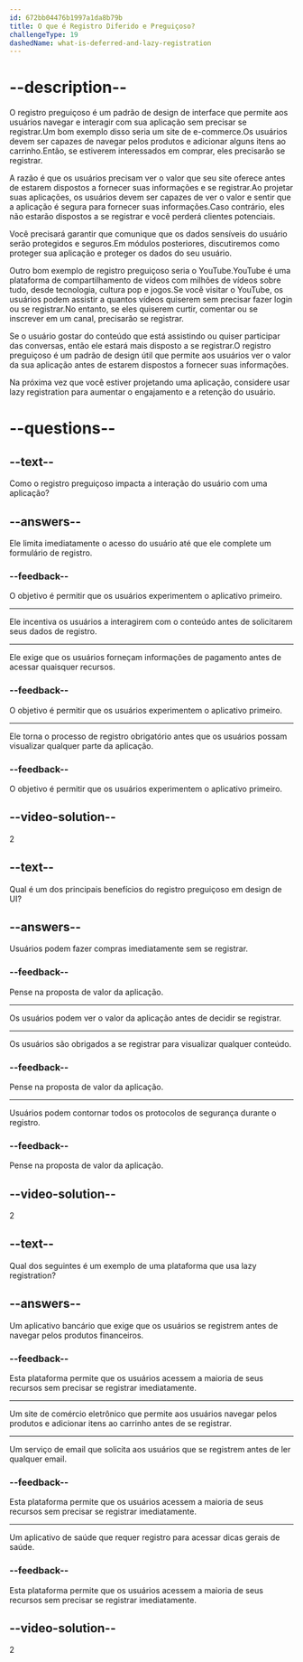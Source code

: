 ```yaml
---
id: 672bb04476b1997a1da8b79b
title: O que é Registro Diferido e Preguiçoso?
challengeType: 19
dashedName: what-is-deferred-and-lazy-registration
---
```


# --description--

O registro preguiçoso é um padrão de design de interface que permite aos usuários navegar e interagir com sua aplicação sem precisar se registrar.Um bom exemplo disso seria um site de e-commerce.Os usuários devem ser capazes de navegar pelos produtos e adicionar alguns itens ao carrinho.Então, se estiverem interessados em comprar, eles precisarão se registrar.

A razão é que os usuários precisam ver o valor que seu site oferece antes de estarem dispostos a fornecer suas informações e se registrar.Ao projetar suas aplicações, os usuários devem ser capazes de ver o valor e sentir que a aplicação é segura para fornecer suas informações.Caso contrário, eles não estarão dispostos a se registrar e você perderá clientes potenciais.

Você precisará garantir que comunique que os dados sensíveis do usuário serão protegidos e seguros.Em módulos posteriores, discutiremos como proteger sua aplicação e proteger os dados do seu usuário.

Outro bom exemplo de registro preguiçoso seria o YouTube.YouTube é uma plataforma de compartilhamento de vídeos com milhões de vídeos sobre tudo, desde tecnologia, cultura pop e jogos.Se você visitar o YouTube, os usuários podem assistir a quantos vídeos quiserem sem precisar fazer login ou se registrar.No entanto, se eles quiserem curtir, comentar ou se inscrever em um canal, precisarão se registrar.

Se o usuário gostar do conteúdo que está assistindo ou quiser participar das conversas, então ele estará mais disposto a se registrar.O registro preguiçoso é um padrão de design útil que permite aos usuários ver o valor da sua aplicação antes de estarem dispostos a fornecer suas informações.

Na próxima vez que você estiver projetando uma aplicação, considere usar lazy registration para aumentar o engajamento e a retenção do usuário.

# --questions--

## --text--

Como o registro preguiçoso impacta a interação do usuário com uma aplicação?

## --answers--

Ele limita imediatamente o acesso do usuário até que ele complete um formulário de registro.

### --feedback--

O objetivo é permitir que os usuários experimentem o aplicativo primeiro.

---

Ele incentiva os usuários a interagirem com o conteúdo antes de solicitarem seus dados de registro.

---

Ele exige que os usuários forneçam informações de pagamento antes de acessar quaisquer recursos.

### --feedback--

O objetivo é permitir que os usuários experimentem o aplicativo primeiro.

---

Ele torna o processo de registro obrigatório antes que os usuários possam visualizar qualquer parte da aplicação.

### --feedback--

O objetivo é permitir que os usuários experimentem o aplicativo primeiro.

## --video-solution--

2

## --text--

Qual é um dos principais benefícios do registro preguiçoso em design de UI?

## --answers--

Usuários podem fazer compras imediatamente sem se registrar.

### --feedback--

Pense na proposta de valor da aplicação.

---

Os usuários podem ver o valor da aplicação antes de decidir se registrar.

---

Os usuários são obrigados a se registrar para visualizar qualquer conteúdo.

### --feedback--

Pense na proposta de valor da aplicação.

---

Usuários podem contornar todos os protocolos de segurança durante o registro.

### --feedback--

Pense na proposta de valor da aplicação.

## --video-solution--

2

## --text--

Qual dos seguintes é um exemplo de uma plataforma que usa lazy registration?

## --answers--

Um aplicativo bancário que exige que os usuários se registrem antes de navegar pelos produtos financeiros.

### --feedback--

Esta plataforma permite que os usuários acessem a maioria de seus recursos sem precisar se registrar imediatamente.

---

Um site de comércio eletrônico que permite aos usuários navegar pelos produtos e adicionar itens ao carrinho antes de se registrar.

---

Um serviço de email que solicita aos usuários que se registrem antes de ler qualquer email.

### --feedback--

Esta plataforma permite que os usuários acessem a maioria de seus recursos sem precisar se registrar imediatamente.

---

Um aplicativo de saúde que requer registro para acessar dicas gerais de saúde.

### --feedback--

Esta plataforma permite que os usuários acessem a maioria de seus recursos sem precisar se registrar imediatamente.

## --video-solution--

2
